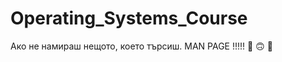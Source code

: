 # Operating_Systems_Course



Ако не намираш нещото, което търсиш. MAN PAGE !!!!! :slightly_smiling_face: :upside_down_face: :slightly_smiling_face:
